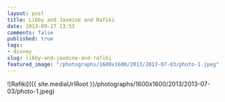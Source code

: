 ```yaml
---
layout: post
title: Libby and Jasmine and Rafiki
date: 2013-09-27 13:53
comments: false
published: true
tags:
- disney
slug: libby-and-jasmine-and-rafiki
featured_image: "/photographs/1600x1600/2013/2013-07-03/photo-1.jpeg"
---
```

![Rafiki]({{ site.mediaUrlRoot }}/photographs/1600x1600/2013/2013-07-03/photo-1.jpeg)
